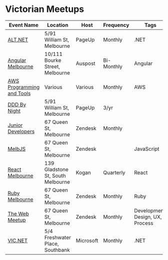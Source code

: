 # Victorian Meetups

| Event Name | Location | Host | Frequency | Tags |
| ---------- | -------- | ---- | --------- | ---- |
| [ALT.NET](https://www.meetup.com/Melbourne-ALT-NET/) | 5/91 William St, Melbourne | PageUp | Monthly | .NET |
| [Angular Melbourne](https://www.meetup.com/Angular-Melbourne/) | 10/111 Bourke Street, Melbourne | Auspost | Bi-Monthly | Angular |
| [AWS Programming and Tools](https://www.meetup.com/Melbourne-AWS-Programming-and-Tools-Meetup/) | Various | Various | Monthly | AWS |
| [DDD By Night](https://www.meetup.com/DDD-Melbourne-By-Night/) | 5/91 William St, Melbourne | PageUp | 3/yr | |
| [Junior Developers](https://www.meetup.com/Junior-Developers-Melbourne/) | 67 Queen St, Melbourne | Zendesk | Monthly | |
| [MelbJS](http://melbjs.com/) | 67 Queen St, Melbourne | Zendesk | | JavaScript |
| [React Melbourne](https://www.meetup.com/React-Melbourne) | 139 Gladstone St, South Melbourne | Kogan | Quarterly | React |
| [Ruby Melbourne](https://www.meetup.com/Ruby-On-Rails-Oceania-Melbourne/) | 67 Queen St, Melbourne | Zendesk | Monthly | Ruby |
| [The Web Meetup](https://www.meetup.com/the-web) | 67 Queen St, Melbourne | Zendesk | Monthly | Development, Design, UX, Process |
| [VIC.NET](https://www.meetup.com/VIC-NET-Meetup/) | 5/4 Freshwater Place, Southbank | Microsoft | Monthly | .NET |
